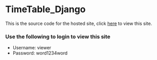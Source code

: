 # TimeTable_Django

This is the source code for the hosted site, click [here](vini7148.herokuapp.com) to view this site.

### Use the following to login to view this site

* Username: viewer
* Password: word1234word